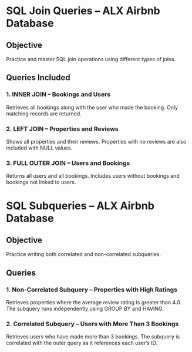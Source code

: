 # SQL Join Queries – ALX Airbnb Database

## Objective
Practice and master SQL join operations using different types of joins.

## Queries Included

### 1. INNER JOIN – Bookings and Users
Retrieves all bookings along with the user who made the booking. Only matching records are returned.

### 2. LEFT JOIN – Properties and Reviews
Shows all properties and their reviews. Properties with no reviews are also included with NULL values.

### 3. FULL OUTER JOIN – Users and Bookings
Returns all users and all bookings. Includes users without bookings and bookings not linked to users.

# SQL Subqueries – ALX Airbnb Database

## Objective
Practice writing both correlated and non-correlated subqueries.

## Queries

### 1. Non-Correlated Subquery – Properties with High Ratings
Retrieves properties where the average review rating is greater than 4.0. The subquery runs independently using GROUP BY and HAVING.

### 2. Correlated Subquery – Users with More Than 3 Bookings
Retrieves users who have made more than 3 bookings. The subquery is correlated with the outer query as it references each user’s ID.
